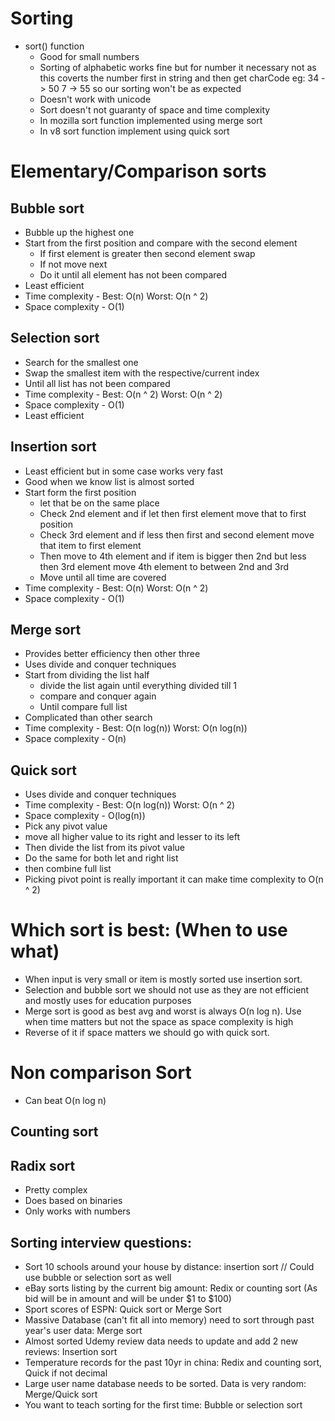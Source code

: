# Sorting

- sort() function
    - Good for small numbers
    - Sorting of alphabetic works fine but for number it necessary not as this coverts the number first in string and then get charCode 
        eg: 34 -> 50
             7 -> 55 so our sorting won't be as expected
    - Doesn't work with unicode
    - Sort doesn't not guaranty of space and time complexity
    - In mozilla sort function implemented using merge sort
    - In v8 sort function implement using quick sort


# Elementary/Comparison sorts  
## Bubble sort
 - Bubble up the highest one
 - Start from the first position and compare with the second element
    - If first element is greater then second element swap
    - If not move next
    - Do it until all element has not been compared
- Least efficient 
- Time complexity  - Best: O(n)   Worst: O(n ^ 2)
- Space complexity - O(1)

## Selection sort
- Search for the smallest one
- Swap the smallest item with the respective/current index
- Until all list has not been compared
- Time complexity  - Best: O(n ^ 2)   Worst: O(n ^ 2)
- Space complexity - O(1)
- Least efficient 
## Insertion sort
- Least efficient but in some case works very fast
- Good when we know list is almost sorted
- Start form the first position 
    - let that be on the same place   
    - Check 2nd element and if let then first element move that to first position
    - Check 3rd element and if less then first and second element move that item to first element
    - Then move to 4th element and if item is bigger then 2nd but less then 3rd element move 4th element to between 2nd and 3rd
    - Move until all time are covered
- Time complexity  - Best: O(n)   Worst: O(n ^ 2)
- Space complexity - O(1)
## Merge sort
- Provides better efficiency then other three
- Uses divide and conquer techniques
- Start from dividing the list half
    - divide the list again until everything divided till 1
    - compare and conquer again
    - Until compare full list
- Complicated than other search
- Time complexity  - Best: O(n log(n))   Worst: O(n log(n))
- Space complexity - O(n)
## Quick sort 
- Uses divide and conquer techniques
- Time complexity  - Best: O(n log(n))   Worst: O(n ^ 2)
- Space complexity - O(log(n))
- Pick any pivot value
 - move all higher value to its right and lesser to its left
 - Then divide the list from its pivot value
 - Do the same for both let and right list 
 - then combine full list
- Picking pivot point is really important it can make time complexity to O(n ^ 2)


# Which sort is best: (When to use what)
- When input is very small or item is mostly sorted use insertion sort.
- Selection and bubble sort we should not use as they are not efficient and mostly uses for education purposes
- Merge sort is good as best avg and worst is always O(n log n). Use when time matters but not the space as space complexity is high 
- Reverse of it if space matters we should go with quick sort.

# Non comparison Sort
- Can beat O(n log n)

## Counting sort
## Radix sort

- Pretty complex
- Does based on binaries
- Only works with numbers


## Sorting interview questions:

- Sort 10 schools around your house by distance: insertion sort // Could use bubble or selection sort as well
- eBay sorts listing by the current big amount: Redix or counting sort (As bid will be in amount and will be under $1 to $100)
- Sport scores of ESPN: Quick sort or Merge Sort
- Massive Database (can't fit all into memory) need to sort through past year's user data: Merge sort
- Almost sorted Udemy review data needs to update and add 2 new reviews: Insertion sort
- Temperature records for the past 10yr in china: Redix and counting sort, Quick if not decimal
- Large user name database needs to be sorted. Data is very random: Merge/Quick sort
- You want to teach sorting for the first time: Bubble or selection sort